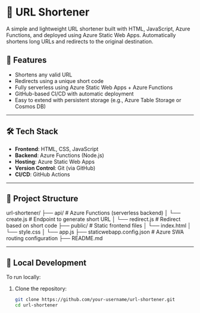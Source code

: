 # 🔗 URL Shortener

A simple and lightweight URL shortener built with HTML, JavaScript, Azure Functions, and deployed using Azure Static Web Apps. Automatically shortens long URLs and redirects to the original destination.

## 🚀 Features

- Shortens any valid URL
- Redirects using a unique short code
- Fully serverless using Azure Static Web Apps + Azure Functions
- GitHub-based CI/CD with automatic deployment
- Easy to extend with persistent storage (e.g., Azure Table Storage or Cosmos DB)

---

## 🛠️ Tech Stack

- **Frontend**: HTML, CSS, JavaScript
- **Backend**: Azure Functions (Node.js)
- **Hosting**: Azure Static Web Apps
- **Version Control**: Git (via GitHub)
- **CI/CD**: GitHub Actions

---

## 📁 Project Structure
url-shortener/
├── api/ # Azure Functions (serverless backend)
│ └── create.js # Endpoint to generate short URL
│ └── redirect.js # Redirect based on short code
├── public/ # Static frontend files
│ └── index.html
│ └── style.css
│ └── app.js
├── staticwebapp.config.json # Azure SWA routing configuration
├── README.md


---

## 🧪 Local Development

To run locally:

1. Clone the repository:
   ```bash
   git clone https://github.com/your-username/url-shortener.git
   cd url-shortener

